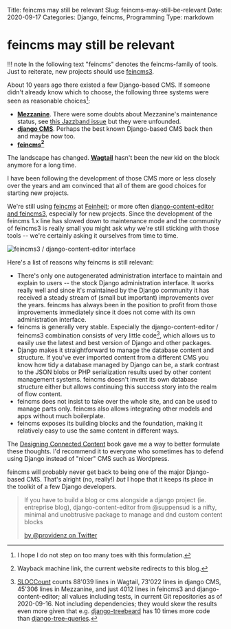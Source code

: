 Title: feincms may still be relevant
Slug: feincms-may-still-be-relevant
Date: 2020-09-17
Categories: Django, feincms, Programming
Type: markdown

# feincms may still be relevant

!!! note
In the following text "feincms" denotes the feincms-family of tools. Just to reiterate, new
projects should use [feincms3](https://feincms3.readthedocs.io/en/latest/).

About 10 years ago there existed a few Django-based CMS. If someone didn't already know which to choose, the following three systems were seen as reasonable choices[^choices]:

- **[Mezzanine](http://mezzanine.jupo.org/)**. There were some doubts about Mezzanine's maintenance status, see [this Jazzband issue](https://github.com/jazzband-roadies/help/issues/178) but they were unfounded.
- **[django CMS](https://www.django-cms.org/)**. Perhaps the best known Django-based CMS back then and maybe now too.
- **[feincms](http://web.archive.org/web/20110925190435/http://feincms.org:80/)[^feincms-archive]**

The landscape has changed. **[Wagtail](https://wagtail.io/)** hasn't been the new kid on the block anymore for a long time.

I have been following the development of those CMS more or less closely over the years and am convinced that all of them are good choices for starting new projects.

We're still using [feincms](https://github.com/feincms/feincms/) at [Feinheit](https://feinheit.ch/); or more often [django-content-editor and feincms3](https://406.ch/writing/the-other-future-of-feincms-django-content-editor-and-feincms3/), especially for new projects. Since the development of the feincms 1.x line has slowed down to maintenance mode and the community of feincms3 is really small you might ask why we're still sticking with those tools -- we're certainly asking it ourselves from time to time.

![feincms3 / django-content-editor interface](https://406.ch/media/cabinet/2020/09/django-content-editor.png)

Here's a list of reasons why feincms is still relevant:

- There's only one autogenerated administration interface to maintain and explain to users -- the stock Django administration interface. It works really well and since it's maintained by the Django community it has received a steady stream of (small but important) improvements over the years. feincms has always been in the position to profit from those improvements immediately since it does not come with its own administration interface.
- feincms is generally very stable. Especially the django-content-editor / feincms3 combination consists of very little code[^loc], which allows us to easily use the latest and best version of Django and other packages.
- Django makes it straightforward to manage the database content and structure. If you've ever imported content from a different CMS you know how tidy a database managed by Django can be, a stark contrast to the JSON blobs or PHP serialization results used by other content management systems. feincms doesn't invent its own database structure either but allows continuing this success story into the realm of flow content.
- feincms does not insist to take over the whole site, and can be used to manage parts only. feincms also allows integrating other models and apps without much boilerplate.
- feincms exposes its building blocks and the foundation, making it relatively easy to use the same content in different ways.

The [Designing Connected Content](https://www.goodreads.com/book/show/37567459-designing-connected-content) book gave me a way to better formulate these thoughts. I'd recommend it to everyone who sometimes has to defend using Django instead of "nicer" CMS such as Wordpress.

feincms will probably never get back to being one of the major Django-based CMS. That's alright (no, really!) _but_ I hope that it keeps its place in the toolkit of a few Django developers.

> If you have to build a blog or cms alongside a django project (ie. entreprise blog), django-content-editor from @suppensud is a nifty, minimal and unobtrusive package to manage and dnd custom content blocks
>
> [by @providenz on Twitter](https://twitter.com/providenz/status/961906127477895168)

[^choices]: I hope I do not step on too many toes with this formulation.
[^feincms-archive]: Wayback machine link, the current website redirects to this blog.
[^loc]: [SLOCCount](https://dwheeler.com/sloccount/) counts 88'039 lines in Wagtail, 73'022 lines in django CMS, 45'306 lines in Mezzanine, and just 4012 lines in feincms3 and django-content-editor; all values including tests, in current Git repositories as of 2020-09-16. Not including dependencies; they would skew the results even more given that e.g. [django-treebeard](https://github.com/django-treebeard/django-treebeard) has 10 times more code than [django-tree-queries](https://406.ch/writing/django-tree-queries/).
